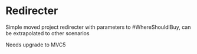 Redirecter
==========

Simple moved project redirecter with parameters to #WhereShouldIBuy, can be extrapolated to other scenarios

Needs upgrade to MVC5
